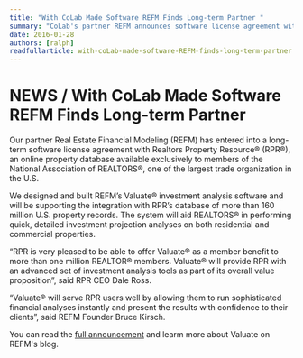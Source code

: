 ```yaml
---
title: "With CoLab Made Software REFM Finds Long-term Partner "
summary: "CoLab's partner REFM announces software license agreement with Realtors Property Resource® ."
date: 2016-01-28
authors: [ralph]
readfullarticle: with-coLab-made-software-REFM-finds-long-term-partner
---
```


# NEWS / With CoLab Made Software REFM Finds Long-term Partner 

Our partner Real Estate Financial Modeling (REFM) has entered into a long-term software license agreement with Realtors Property Resource® (RPR®), an online property database available exclusively to members of the National Association of REALTORS®, one of the largest trade organization in the U.S.

We designed and built REFM’s Valuate® investment analysis software and will be supporting  the integration with RPR’s database of more than 160 million U.S. property records. The system will aid REALTORS® in performing quick, detailed investment projection analyses on both residential and commercial properties.

“RPR is very pleased to be able to offer Valuate® as a member benefit to more than one million REALTOR® members.  Valuate® will provide RPR with an advanced set of investment analysis tools as part of its overall value proposition”, said RPR CEO Dale Ross.

“Valuate® will serve RPR users well by allowing them to run sophisticated financial analyses instantly and present the results with confidence to their clients”, said REFM Founder Bruce Kirsch.

You can read the [full announcement](https://www.getrefm.com/news/refm-partners-with-realtors-property-resource-through-valuate-investment-analysis-software-integration/ "REFM Partners With Realtors Property Resource® Through Valuate® Investment Analysis Software Integration - Real Estate Financial Modeling") and learm more about Valuate on REFM's blog.